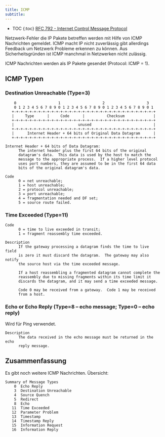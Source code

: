 ```yaml
---
title: ICMP
subtitle: 
---
```


* TOC
{:toc}
[RFC 792 - Internet Control Message Protocol](https://tools.ietf.org/html/rfc792)

Netzwerk-Fehler die IP Pakete betreffen werden mit Hilfe von ICMP Nachrichten gemeldet. ICMP macht IP nicht zuverlässig gibt allerdings Feedback um Netzwerk Probleme erkennen zu können. Aus Sicherheitsgründen ist ICMP manchmal in Netzwerken nicht zulässig.

ICMP Nachrichten werden als IP Pakete gesendet (Protocol: ICMP = 1). 



## ICMP Typen

### Destination Unreachable (Type=3)

```
    0                   1                   2                   3
    0 1 2 3 4 5 6 7 8 9 0 1 2 3 4 5 6 7 8 9 0 1 2 3 4 5 6 7 8 9 0 1
   +-+-+-+-+-+-+-+-+-+-+-+-+-+-+-+-+-+-+-+-+-+-+-+-+-+-+-+-+-+-+-+-+
   |     Type      |     Code      |          Checksum             |
   +-+-+-+-+-+-+-+-+-+-+-+-+-+-+-+-+-+-+-+-+-+-+-+-+-+-+-+-+-+-+-+-+
   |                             unused                            |
   +-+-+-+-+-+-+-+-+-+-+-+-+-+-+-+-+-+-+-+-+-+-+-+-+-+-+-+-+-+-+-+-+
   |      Internet Header + 64 bits of Original Data Datagram      |
   +-+-+-+-+-+-+-+-+-+-+-+-+-+-+-+-+-+-+-+-+-+-+-+-+-+-+-+-+-+-+-+-+
```

```
Internet Header + 64 bits of Data Datagram:
      The internet header plus the first 64 bits of the original
      datagram's data.  This data is used by the host to match the
      message to the appropriate process.  If a higher level protocol
      uses port numbers, they are assumed to be in the first 64 data
      bits of the original datagram's data.
```

```
Code
      0 = net unreachable;
      1 = host unreachable;
      2 = protocol unreachable;
      3 = port unreachable;
      4 = fragmentation needed and DF set;
      5 = source route failed.
```



### Time Exceeded (Type=11)

```
Code
      0 = time to live exceeded in transit;
      1 = fragment reassembly time exceeded.
      
Description
      If the gateway processing a datagram finds the time to live field
      is zero it must discard the datagram.  The gateway may also notify
      the source host via the time exceeded message.

      If a host reassembling a fragmented datagram cannot complete the
      reassembly due to missing fragments within its time limit it
      discards the datagram, and it may send a time exceeded message.

      Code 0 may be received from a gateway.  Code 1 may be received
      from a host.
```

### Echo or Echo Reply (Type=8 – echo message; Type=0 – echo reply)

Wird für Ping verwendet.

```
Description
      The data received in the echo message must be returned in the echo
      reply message.
```

## Zusammenfassung

Es gibt noch weitere ICMP Nachrichten. Übersicht:

```
Summary of Message Types
    0  Echo Reply
    3  Destination Unreachable
    4  Source Quench
    5  Redirect
    8  Echo
   11  Time Exceeded
   12  Parameter Problem
   13  Timestamp
   14  Timestamp Reply
   15  Information Request
   16  Information Reply
```
